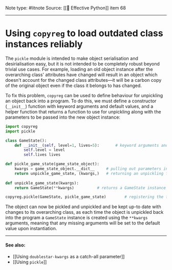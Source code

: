 Note type: #litnote
Source: [[📖 Effective Python]] item 68

---
# Using `copyreg` to load outdated class instances reliably
The `pickle` module is intended to make object serialisation and desirialisation easy, but it is not intended to be completely robust beyond trivial use cases. For example, loading an old object instance after the overarching class' attributes have changed will result in an object which doesn't account for the changed class attributes—it will be a carbon copy of the original object even if the class it belongs to has changed.

To fix this problem, `copyreg` can be used to define behaviour for unpickling an object back into a program. To do this, we must define a constructor (`__init__`) function with keyword arguments and default values, and a helper function that returns a function to use for unpickling along with the parameters to be passed into the new object instance:
```python
import copyreg
import pickle

class GameState():
	def __init__(self, level=1, lives=5):		# keyword arguments and default values
		self.level = level
		self.lives lives

def pickle_game_state(game_state_object):
	kwargs = game_state_object.__dict__		# pulling out parameters into a variable
	return unpickle_game_state, (kwargs,)	# returning an unpickling func (defined below) and the kwargs to be used
	
def unpickle_game_state(kwargs):
	return GameState(**kwargs)			# returns a GameState instance with the kwargs as arguments

copyreg.pickle(GameState, pickle_game_state)		# registering the function to be used for serialising and deserialising
```

The object can now be pickled and unpickled and be kept up-to date with changes to its overarching class, as each time the object is unpickled back into the program a `GameState` instance is created using the `**kwargs` arguments, meaning that any missing arguments will be set to the default value upon instantiation.

---
#### See also:
- [[Using `doublestar-kwargs` as a catch-all parameter]]
- [[Using `pickle`]]